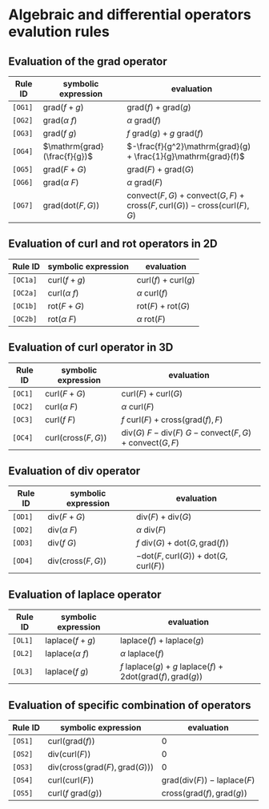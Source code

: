# Algebraic and differential operators evalution rules

## Evaluation of the $\mathrm{grad}$ operator 

Rule ID | symbolic expression | evaluation 
--- | --- | ---
`[OG1]` | $\mathrm{grad}(f+g)$ | $\mathrm{grad}(f) + \mathrm{grad}(g)$ 
`[OG2]` | $\mathrm{grad}(\alpha ~ f)$ | $\alpha~\mathrm{grad}(f)$ 
`[OG3]` | $\mathrm{grad}(f ~ g)$ | $f~\mathrm{grad}(g) + g~\mathrm{grad}(f)$ 
`[OG4]` | $\mathrm{grad}(\frac{f}{g})$ | $-\frac{f}{g^2}\mathrm{grad}(g) + \frac{1}{g}\mathrm{grad}(f)$ 
`[OG5]` | $\mathrm{grad}(F+G)$ | $\mathrm{grad}(F) + \mathrm{grad}(G)$ 
`[OG6]` | $\mathrm{grad}(\alpha ~ F)$ | $\alpha~\mathrm{grad}(F)$ 
`[OG7]` | $\mathrm{grad}(\mathrm{dot}(F, G))$ | $\mathrm{convect}(F, G) + \mathrm{convect}(G, F) + \mathrm{cross}(F, \mathrm{curl}(G)) - \mathrm{cross}(\mathrm{curl}(F), G)$ 

## Evaluation of $\mathrm{curl}$ and $\mathrm{rot}$ operators in 2D 

Rule ID | symbolic expression | evaluation 
--- | --- | ---
`[OC1a]` | $\mathrm{curl}(f+g)$ | $\mathrm{curl}(f) + \mathrm{curl}(g)$ 
`[OC2a]` | $\mathrm{curl}(\alpha ~ f)$ | $\alpha~\mathrm{curl}(f)$ 
`[OC1b]` | $\mathrm{rot}(F+G)$ | $\mathrm{rot}(F) + \mathrm{rot}(G)$ 
`[OC2b]` | $\mathrm{rot}(\alpha ~ F)$ | $\alpha~\mathrm{rot}(F)$ 


## Evaluation of $\mathrm{curl}$ operator in 3D

Rule ID | symbolic expression | evaluation 
--- | --- | ---
`[OC1]` | $\mathrm{curl}(F+G)$ | $\mathrm{curl}(F) + \mathrm{curl}(G)$ 
`[OC2]` | $\mathrm{curl}(\alpha ~ F)$ | $\alpha~\mathrm{curl}(F)$ 
`[OC3]` | $\mathrm{curl}(f  ~ F)$ | $f~\mathrm{curl}(F) + \mathrm{cross}(\mathrm{grad}(f), F)$ 
`[OC4]` | $\mathrm{curl}(\mathrm{cross}(F, G))$ | $\mathrm{div}(G)~F - \mathrm{div}(F)~G - \mathrm{convect}(F, G) +\mathrm{convect}(G, F)$ 

## Evaluation of $\mathrm{div}$ operator 

Rule ID | symbolic expression | evaluation 
--- | --- | ---
`[OD1]` | $\mathrm{div}(F+G)$ | $\mathrm{div}(F) + \mathrm{div}(G)$ 
`[OD2]` | $\mathrm{div}(\alpha ~ F)$ | $\alpha~\mathrm{div}(F)$ 
`[OD3]` | $\mathrm{div}(f ~ G)$ | $f~\mathrm{div}(G) + \mathrm{dot}(G, \mathrm{grad}(f))$ 
`[OD4]` | $\mathrm{div}(\mathrm{cross}(F, G))$ | $-\mathrm{dot}(F, \mathrm{curl}(G)) + \mathrm{dot}(G, \mathrm{curl}(F))$ 

## Evaluation of $\mathrm{laplace}$ operator 

Rule ID | symbolic expression | evaluation 
--- | --- | ---
`[OL1]` | $\mathrm{laplace}(f+g)$ | $\mathrm{laplace}(f) + \mathrm{laplace}(g)$ 
`[OL2]` | $\mathrm{laplace}(\alpha ~ f)$ | $\alpha~\mathrm{laplace}(f)$ 
`[OL3]` | $\mathrm{laplace}(f~g)$ | $f ~ \mathrm{laplace}(g) + g ~ \mathrm{laplace}(f) + 2 \mathrm{dot}(\mathrm{grad}(f), \mathrm{grad}(g))$ 

## Evaluation of specific combination of operators 

Rule ID | symbolic expression | evaluation 
--- | --- | ---
`[OS1]` | $\mathrm{curl}(\mathrm{grad}(f))$ | $0$ 
`[OS2]` | $\mathrm{div}(\mathrm{curl}(F))$ | $0$ 
`[OS3]` | $\mathrm{div}(\mathrm{cross}(\mathrm{grad}(F), \mathrm{grad}(G)))$ | $0$ 
`[OS4]` | $\mathrm{curl}(\mathrm{curl}(F))$ | $\mathrm{grad}(\mathrm{div}(F)) - \mathrm{laplace}(F)$ 
`[OS5]` | $\mathrm{curl}(f~\mathrm{grad}(g))$ | $\mathrm{cross}(\mathrm{grad}(f), \mathrm{grad}(g))$ 

